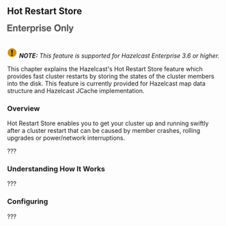 ## Hot Restart Store

![](images/enterprise-onlycopy.jpg)
<br></br>

![image](images/NoteSmall.jpg) ***NOTE:*** *This feature is supported for Hazelcast Enterprise 3.6 or higher.*


This chapter explains the Hazelcast's Hot Restart Store feature which provides fast cluster restarts by storing the states of the cluster members into the disk. This feature is currently provided for Hazelcast map data structure and Hazelcast JCache implementation.

### Overview

Hot Restart Store enables you to get your cluster up and running swiftly after a cluster restart that can be caused by member crashes, rolling upgrades or power/network interruptions.

???

### Understanding How It Works

???


### Configuring

???



